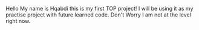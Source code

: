 Hello My name is Hqabdi this is my first TOP project!
I will be using it as my practise project with future learned code. 
Don't Worry I am not at the level right now.

